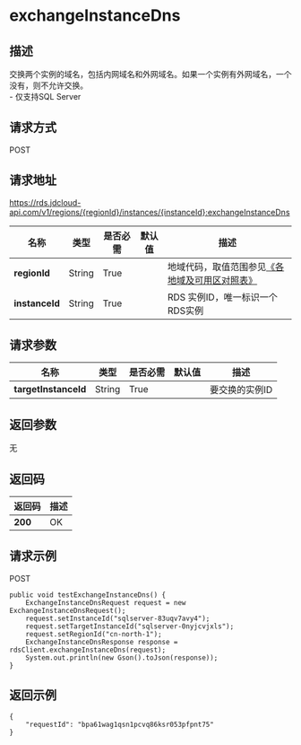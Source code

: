 # exchangeInstanceDns


## 描述
交换两个实例的域名，包括内网域名和外网域名。如果一个实例有外网域名，一个没有，则不允许交换。<br>- 仅支持SQL Server

## 请求方式
POST

## 请求地址
https://rds.jdcloud-api.com/v1/regions/{regionId}/instances/{instanceId}:exchangeInstanceDns

|名称|类型|是否必需|默认值|描述|
|---|---|---|---|---|
|**regionId**|String|True| |地域代码，取值范围参见[《各地域及可用区对照表》](../Enum-Definitions/Regions-AZ.md)|
|**instanceId**|String|True| |RDS 实例ID，唯一标识一个RDS实例|

## 请求参数
|名称|类型|是否必需|默认值|描述|
|---|---|---|---|---|
|**targetInstanceId**|String|True| |要交换的实例ID|


## 返回参数
无


## 返回码
|返回码|描述|
|---|---|
|**200**|OK|

## 请求示例
POST
```
public void testExchangeInstanceDns() {
    ExchangeInstanceDnsRequest request = new ExchangeInstanceDnsRequest();
    request.setInstanceId("sqlserver-83uqv7avy4");
    request.setTargetInstanceId("sqlserver-0nyjcvjxls");
    request.setRegionId("cn-north-1");
    ExchangeInstanceDnsResponse response = rdsClient.exchangeInstanceDns(request);
    System.out.println(new Gson().toJson(response));
}

```

## 返回示例
```
{
    "requestId": "bpa61wag1qsn1pcvq86ksr053pfpnt75"
}
```

